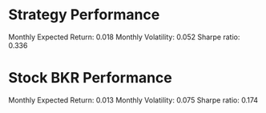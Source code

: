 # Strategy Performance
Monthly Expected Return: 0.018
Monthly Volatility: 0.052
Sharpe ratio: 0.336
# Stock BKR Performance
Monthly Expected Return: 0.013
Monthly Volatility: 0.075
Sharpe ratio: 0.174
